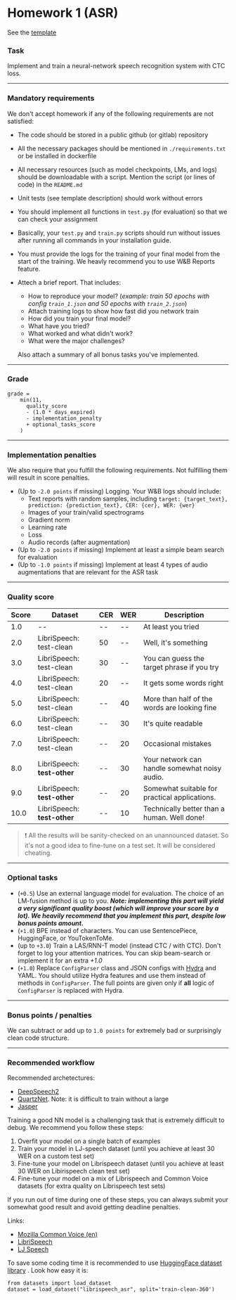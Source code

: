 # Homework 1 (ASR)


See the [template](https://github.com/WrathOfGrapes/asr_project_template)

### Task

Implement and train a neural-network speech recognition system with CTC loss.


--------------

### Mandatory requirements

We don't accept homework if any of the following requirements are not satisfied:

* The code should be stored in a public github (or gitlab) repository
* All the necessary packages should be mentioned in `./requirements.txt` or be installed in dockerfile
* All necessary resources (such as model checkpoints, LMs, and logs) should be downloadable with a script. Mention the
  script (or lines of code) in the `README.md`
* Unit tests (see template description) should work without errors
* You should implement all functions in `test.py` (for evaluation) so that we can check your assignment
* Basically, your `test.py` and `train.py` scripts should run without issues after running all commands in your
  installation guide.
* You must provide the logs for the training of your final model from the start of the training. We heavly recommend you
  to use W&B Reports feature.
* Attech a brief report. That includes:
    * How to reproduce your model? (_example: train 50 epochs with config `train_1.json` and 50 epochs
      with `train_2.json`_)
    * Attach training logs to show how fast did you network train
    * How did you train your final model?
    * What have you tried?
    * What worked and what didn't work?
    * What were the major challenges?

  Also attach a summary of all bonus tasks you've implemented.

--------------

### Grade

```
grade = 
    min(11, 
      quality_score 
      - (1.0 * days_expired) 
      - implementation_penalty 
      + optional_tasks_score
    )
```

--------------

### Implementation penalties

We also require that you fulfill the following requirements. Not fulfilling them will result in score penalties.

* (Up to `-2.0 points` if missing) Logging. Your W&B logs should include:
    * Text reports with random samples,
      including `target: {target_text}, prediction: {prediction_text}, CER: {cer}, WER: {wer}`
    * Images of your train/valid spectrograms
    * Gradient norm
    * Learning rate
    * Loss
    * Audio records (after augmentation)
* (Up to `-2.0 points` if missing) Implement at least a simple beam search for evaluation
* (Up to `-1.0 points` if missing) Implement at least 4 types of audio augmentations that are relevant for the ASR task

--------------

### Quality score

| Score  | Dataset | CER | WER| Description|
| ------------- | ------------- | ------------- | ------------- | -------------      |
| 1.0 | -- | -- | -- | At least you tried |
| 2.0 | LibriSpeech: test-clean | 50 | -- | Well, it's something |
| 3.0 | LibriSpeech: test-clean | 30 | -- | You can guess the target phrase if you try |
| 4.0 | LibriSpeech: test-clean | 20 | -- | It gets some words right |
| 5.0 | LibriSpeech: test-clean | -- | 40 | More than half of the words are looking fine |
| 6.0 | LibriSpeech: test-clean | -- | 30 | It's quite readable |
| 7.0 | LibriSpeech: test-clean | -- | 20 | Occasional mistakes  |
| 8.0 | LibriSpeech: **test-other** | -- | 30 | Your network can handle somewhat noisy audio. |
| 9.0 | LibriSpeech: **test-other** | -- | 20 | Somewhat suitable for practical applications. |
| 10.0 | LibriSpeech: **test-other** | -- | 10 | Technically better than a human. Well done! |

> ❗ All the results will be sanity-checked on an unannounced dataset. So it's not a good idea to fine-tune on a test set. It will be considered cheating.

--------------

### Optional tasks

* (`+0.5`) Use an external language model for evaluation. The choice of an LM-fusion method is up to you.
  _**Note: implementing this part will yield a very significant quality boost (which will improve your score by a lot).
  We heavily recommend that you implement this part, despite low bonus points amount.**_
* (`+1.0`) BPE instead of characters. You can use SentencePiece, HuggingFace, or YouTokenToMe.
* (up to `+3.0`) Train a LAS/RNN-T model (instead CTC / with CTC). Don't forget to log your attention matrices. You can
  skip beam-search or implement it for an extra *+1.0*
* (`+1.0`) Replace `ConfigParser` class and JSON configs with [Hydra](https://hydra.cc/docs/intro/) and YAML. You should utilize Hydra features and use them instead of methods in `ConfigParser`. The full points are given only if **all** logic of `ConfigParser` is replaced with Hydra.

--------------

### Bonus points / penalties

We can subtract or add up to `1.0 points` for extremely bad or surprisingly clean code structure.

--------------

### Recommended workflow

Recommended archetectures:

* [DeepSpeech2](http://proceedings.mlr.press/v48/amodei16.pdf)
* [QuartzNet](https://arxiv.org/abs/1910.10261). Note: it is difficult to train without a large
* [Jasper](https://arxiv.org/pdf/1904.03288.pdf)

Training a good NN model is a challenging task that is extremely difficult to debug. We recommend you follow these
steps:

1) Overfit your model on a single batch of examples
2) Train your model in LJ-speech dataset (until you achieve at least 30 WER on a custom test set)
3) Fine-tune your model on Librispeech dataset (until you achieve at least 30 WER on Libirispeech clean test set)
4) Fine-tune your model on a mix of Librispeech and Common Voice datasets (for extra quality on Librispeech test sets)

If you run out of time during one of these steps, you can always submit your somewhat good result and avoid getting
deadline penalties.

Links:

* [Mozilla Common Voice (en)](https://commonvoice.mozilla.org/ru)
* [LibriSpeech](https://www.openslr.org/12)
* [LJ Speech](https://keithito.com/LJ-Speech-Dataset/)

To save some coding time it is recommended to use [HuggingFace dataset library](https://github.com/huggingface/datasets)
. Look how easy it is:

```
from datasets import load_dataset
dataset = load_dataset("librispeech_asr", split='train-clean-360')
```
